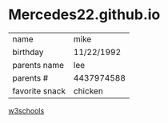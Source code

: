 # Mercedes22.github.io

<table>
<tr><td>name</td><td>mike</td></tr>
<tr><td>birthday</td><td>11/22/1992</td></tr>
<tr><td>parents name </td><td>lee</td></tr>
<tr><td>parents #</td><td>4437974588</td></tr>
<tr><td>favorite snack</td><td>chicken</td></tr>
</table>


<a href = 'http://w3schools.com/'> w3schools</a>
